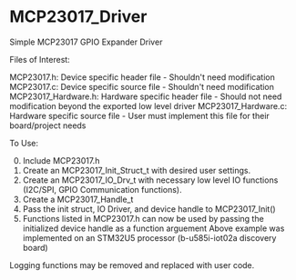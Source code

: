 # MCP23017_Driver
Simple MCP23017 GPIO Expander Driver

Files of Interest:

MCP23017.h: Device specific header file - Shouldn't need modification
MCP23017.c: Device specific source file - Shouldn't need modification
MCP23017_Hardware.h: Hardware specific header file - Should not need modification beyond the exported low level driver
MCP23017_Hardware.c: Hardware specific source file - User must implement this file for their board/project needs

To Use:

0. Include MCP23017.h
1. Create an MCP23017_Init_Struct_t with desired user settings.
2. Create an MCP23017_IO_Drv_t with necessary low level IO functions (I2C/SPI, GPIO Communication functions).
3. Create a MCP23017_Handle_t
4. Pass the init struct, IO Driver, and device handle to MCP23017_Init()
5. Functions listed in MCP23017.h can now be used by passing the initialized device handle as a function arguement
Above example was implemented on an STM32U5 processor (b-u585i-iot02a discovery board)

Logging functions may be removed and replaced with user code.
